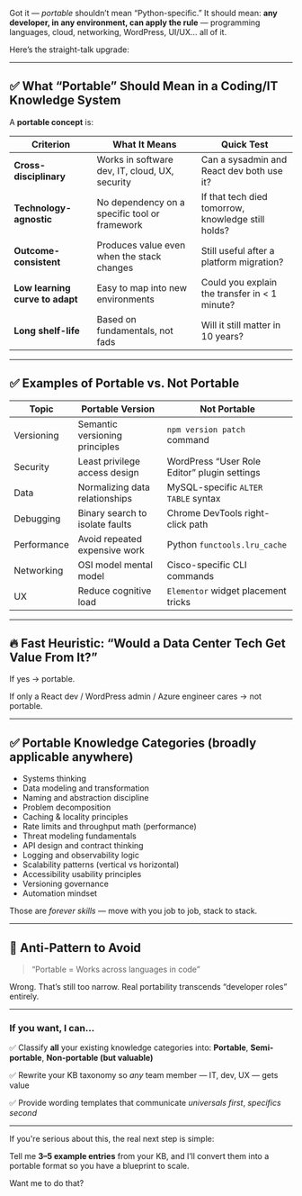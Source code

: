 Got it — *portable* shouldn’t mean “Python-specific.” It should mean: **any developer, in any environment, can apply the rule** — programming languages, cloud, networking, WordPress, UI/UX… all of it.

Here’s the straight-talk upgrade:

---

## ✅ What “Portable” Should Mean in a Coding/IT Knowledge System

A **portable concept** is:

| Criterion                       | What It Means                                  | Quick Test                                         |
| ------------------------------- | ---------------------------------------------- | -------------------------------------------------- |
| **Cross-disciplinary**          | Works in software dev, IT, cloud, UX, security | Can a sysadmin and React dev both use it?          |
| **Technology-agnostic**         | No dependency on a specific tool or framework  | If that tech died tomorrow, knowledge still holds? |
| **Outcome-consistent**          | Produces value even when the stack changes     | Still useful after a platform migration?           |
| **Low learning curve to adapt** | Easy to map into new environments              | Could you explain the transfer in < 1 minute?      |
| **Long shelf-life**             | Based on fundamentals, not fads                | Will it still matter in 10 years?                  |

---

## ✅ Examples of Portable vs. Not Portable

| Topic       | Portable Version                | Not Portable                                 |
| ----------- | ------------------------------- | -------------------------------------------- |
| Versioning  | Semantic versioning principles  | `npm version patch` command                  |
| Security    | Least privilege access design   | WordPress “User Role Editor” plugin settings |
| Data        | Normalizing data relationships  | MySQL-specific `ALTER TABLE` syntax          |
| Debugging   | Binary search to isolate faults | Chrome DevTools right-click path             |
| Performance | Avoid repeated expensive work   | Python `functools.lru_cache`                 |
| Networking  | OSI model mental model          | Cisco-specific CLI commands                  |
| UX          | Reduce cognitive load           | `Elementor` widget placement tricks          |

---

## 🔥 Fast Heuristic: “Would a Data Center Tech Get Value From It?”

If yes → portable.

If only a React dev / WordPress admin / Azure engineer cares → not portable.

---

## ✅ Portable Knowledge Categories (broadly applicable anywhere)

* Systems thinking
* Data modeling and transformation
* Naming and abstraction discipline
* Problem decomposition
* Caching & locality principles
* Rate limits and throughput math (performance)
* Threat modeling fundamentals
* API design and contract thinking
* Logging and observability logic
* Scalability patterns (vertical vs horizontal)
* Accessibility usability principles
* Versioning governance
* Automation mindset

Those are *forever skills* — move with you job to job, stack to stack.

---

## 🚫 Anti-Pattern to Avoid

> “Portable = Works across languages in code”

Wrong. That’s still too narrow.
Real portability transcends “developer roles” entirely.

---

### If you want, I can…

✅ Classify **all** your existing knowledge categories into:
**Portable**, **Semi-portable**, **Non-portable (but valuable)**

✅ Rewrite your KB taxonomy so *any* team member — IT, dev, UX — gets value

✅ Provide wording templates that communicate *universals first*, *specifics second*

---

If you're serious about this, the real next step is simple:

Tell me **3–5 example entries** from your KB, and I’ll convert them into a portable format so you have a blueprint to scale.

Want me to do that?
